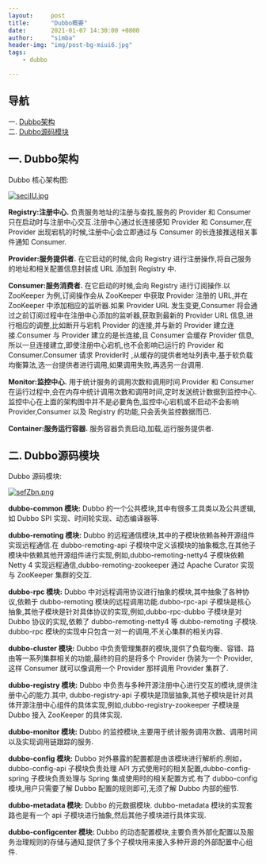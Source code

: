 ```yaml
---
layout:     post
title:      "Dubbo概要"
date:       2021-01-07 14:30:00 +0800
author:     "simba"
header-img: "img/post-bg-miui6.jpg"
tags:
    - dubbo

---
```







## 导航
一. [Dubbo架构](#jump1)
<br>
二. [Dubbo源码模块](#jump2)


## <span id="jump1">一. Dubbo架构</span>

Dubbo 核心架构图:

[![seciIU.jpg](https://s3.ax1x.com/2021/01/07/seciIU.jpg)](https://imgchr.com/i/seciIU)

**Registry:注册中心.** 负责服务地址的注册与查找,服务的 Provider 和 Consumer 只在启动时与注册中心交互.注册中心通过长连接感知 Provider 和 Consumer,在 Provider 出现宕机的时候,注册中心会立即通过与 Consumer 的长连接推送相关事件通知 Consumer.<br>

**Provider:服务提供者.** 在它启动的时候,会向 Registry 进行注册操作,将自己服务的地址和相关配置信息封装成 URL 添加到 Registry 中.<br>

**Consumer:服务消费者.** 在它启动的时候,会向 Registry 进行订阅操作.以 ZooKeeper 为例,订阅操作会从 ZooKeeper 中获取 Provider 注册的 URL,并在 ZooKeeper 中添加相应的监听器.如果 Provider URL 发生变更,Consumer 将会通过之前订阅过程中在注册中心添加的监听器,获取到最新的 Provider URL 信息,进行相应的调整,比如断开与宕机 Provider 的连接,并与新的 Provider 建立连接.Consumer 与 Provider 建立的是长连接,且 Consumer 会缓存 Provider 信息,所以一旦连接建立,即使注册中心宕机,也不会影响已运行的 Provider 和 Consumer.Consumer 请求 Provider时 ,从缓存的提供者地址列表中,基于软负载均衡算法,选一台提供者进行调用,如果调用失败,再选另一台调用.<br>

**Monitor:监控中心.** 用于统计服务的调用次数和调用时间.Provider 和 Consumer 在运行过程中,会在内存中统计调用次数和调用时间,定时发送统计数据到监控中心.监控中心在上面的架构图中并不是必要角色,监控中心宕机或不启动不会影响 Provider,Consumer 以及 Registry 的功能,只会丢失监控数据而已.<br>

**Container:服务运行容器.** 服务容器负责启动,加载,运行服务提供者.<br>


## <span id="jump2">二. Dubbo源码模块</span>

Dubbo 源码模块:

[![sefZbn.png](https://s3.ax1x.com/2021/01/07/sefZbn.png)](https://imgchr.com/i/sefZbn)

**dubbo-common 模块:** Dubbo 的一个公共模块,其中有很多工具类以及公共逻辑,如 Dubbo SPI 实现、时间轮实现、动态编译器等.<br>

**dubbo-remoting 模块:** Dubbo 的远程通信模块,其中的子模块依赖各种开源组件实现远程通信.在 dubbo-remoting-api 子模块中定义该模块的抽象概念,在其他子模块中依赖其他开源组件进行实现,例如,dubbo-remoting-netty4 子模块依赖 Netty 4 实现远程通信,dubbo-remoting-zookeeper 通过 Apache Curator 实现与 ZooKeeper 集群的交互.<br>

**dubbo-rpc 模块:** Dubbo 中对远程调用协议进行抽象的模块,其中抽象了各种协议,依赖于 dubbo-remoting 模块的远程调用功能.dubbo-rpc-api 子模块是核心抽象,其他子模块是针对具体协议的实现,例如,dubbo-rpc-dubbo 子模块是对 Dubbo 协议的实现,依赖了 dubbo-remoting-netty4 等 dubbo-remoting 子模块. dubbo-rpc 模块的实现中只包含一对一的调用,不关心集群的相关内容.<br>

**dubbo-cluster 模块:** Dubbo 中负责管理集群的模块,提供了负载均衡、容错、路由等一系列集群相关的功能,最终的目的是将多个 Provider 伪装为一个 Provider,这样 Consumer 就可以像调用一个 Provider 那样调用 Provider 集群了.<br>

**dubbo-registry 模块:** Dubbo 中负责与多种开源注册中心进行交互的模块,提供注册中心的能力.其中, dubbo-registry-api 子模块是顶层抽象,其他子模块是针对具体开源注册中心组件的具体实现,例如,dubbo-registry-zookeeper 子模块是 Dubbo 接入 ZooKeeper 的具体实现.<br>

**dubbo-monitor 模块:** Dubbo 的监控模块,主要用于统计服务调用次数、调用时间以及实现调用链跟踪的服务.<br>

**dubbo-config 模块:** Dubbo 对外暴露的配置都是由该模块进行解析的.例如，dubbo-config-api 子模块负责处理 API 方式使用时的相关配置,dubbo-config-spring 子模块负责处理与 Spring 集成使用时的相关配置方式.有了 dubbo-config 模块,用户只需要了解 Dubbo 配置的规则即可,无须了解 Dubbo 内部的细节.<br>

**dubbo-metadata 模块:** Dubbo 的元数据模块. dubbo-metadata 模块的实现套路也是有一个 api 子模块进行抽象,然后其他子模块进行具体实现.<br>

**dubbo-configcenter 模块:** Dubbo 的动态配置模块,主要负责外部化配置以及服务治理规则的存储与通知,提供了多个子模块用来接入多种开源的外部配置中心组件.<br>



